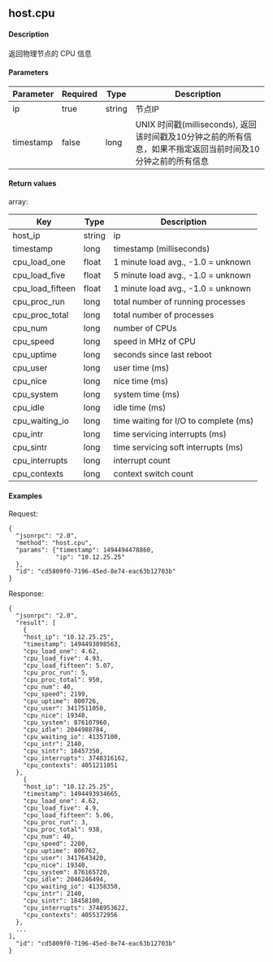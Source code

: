 host.cpu
----------------


#### Description

返回物理节点的 CPU 信息

#### Parameters


|Parameter|Required|  Type  |                             Description                                      |
|---------|--------|--------|------------------------------------------------------------------------------|
|ip       |true    |string  |节点IP|
|timestamp|false   |long    |UNIX 时间戳(milliseconds), 返回该时间戳及10分钟之前的所有信息，如果不指定返回当前时间及10分钟之前的所有信息|

#### Return values

array:

|     Key        | Type |                                             Description                                 |
|----------------|------|-----------------------------------------------------------------------------------------|
|host_ip         |string|ip|
|timestamp       |long  |timestamp (milliseconds)|
|cpu_load_one    |float |1 minute load avg., -1.0 = unknown|
|cpu_load_five   |float |5 minute load avg., -1.0 = unknown|
|cpu_load_fifteen|float |1 minute load avg., -1.0 = unknown|
|cpu_proc_run    |long  |total number of running processes |
|cpu_proc_total  |long  |total number of processes |
|cpu_num         |long  |number of CPUs |
|cpu_speed       |long  |speed in MHz of CPU |
|cpu_uptime      |long  |seconds since last reboot |
|cpu_user        |long  |user time (ms) |
|cpu_nice        |long  |nice time (ms) |
|cpu_system      |long  |system time (ms) |
|cpu_idle        |long  |idle time (ms) |
|cpu_waiting_io  |long  |time waiting for I/O to complete (ms) |
|cpu_intr        |long  |time servicing interrupts (ms) |
|cpu_sintr       |long  |time servicing soft interrupts (ms) |
|cpu_interrupts  |long  |interrupt count |
|cpu_contexts    |long  |context switch count |




#### Examples

Request: 

    {
      "jsonrpc": "2.0",
      "method": "host.cpu", 
      "params": {"timestamp": 1494494478860, 
                 "ip": "10.12.25.25"
      }, 
      "id": "cd5809f0-7196-45ed-8e74-eac63b12703b"
    }
    
Response: 

    {
      "jsonrpc": "2.0",
      "result": [
        {
        "host_ip": "10.12.25.25",
        "timestamp": 1494493898563,
        "cpu_load_one": 4.62,
        "cpu_load_five": 4.93,
        "cpu_load_fifteen": 5.07,
        "cpu_proc_run": 5,
        "cpu_proc_total": 950,
        "cpu_num": 40,
        "cpu_speed": 2199,
        "cpu_uptime": 800726,
        "cpu_user": 3417511050,
        "cpu_nice": 19340,
        "cpu_system": 876107960,
        "cpu_idle": 2044988784,
        "cpu_waiting_io": 41357100,
        "cpu_intr": 2140,
        "cpu_sintr": 18457350,
        "cpu_interrupts": 3748316162,
        "cpu_contexts": 4051211051
      },
        {
        "host_ip": "10.12.25.25",
        "timestamp": 1494493934665,
        "cpu_load_one": 4.62,
        "cpu_load_five": 4.9,
        "cpu_load_fifteen": 5.06,
        "cpu_proc_run": 3,
        "cpu_proc_total": 938,
        "cpu_num": 40,
        "cpu_speed": 2200,
        "cpu_uptime": 800762,
        "cpu_user": 3417643420,
        "cpu_nice": 19340,
        "cpu_system": 876165720,
        "cpu_idle": 2046246494,
        "cpu_waiting_io": 41358350,
        "cpu_intr": 2140,
        "cpu_sintr": 18458100,
        "cpu_interrupts": 3748953622,
        "cpu_contexts": 4055372956
      },
      ...
    ],
      "id": "cd5809f0-7196-45ed-8e74-eac63b12703b"
    }
